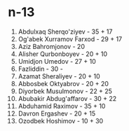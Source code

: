 # n-13

1. Abdulxaq Sherqo'ziyev - 35 + 17
2. Og'abek Xurramov Farxod  - 29 + 17
3. Aziz Bahromjonov - 20 
4. Alisher Qurbonboyev - 20 + 10
5. Umidjon Umedov - 27 + 10 
6. Fazliddin - 30 - 
7. Azamat Sheraliyev - 20 + 10
8. Abbosbek Oktyabrov - 20 + 20
9. Diyorbek Musulmonov - 22 + 25
10. Abubakir Abdug'affarov - 30  + 22
11. Abduhamid Raximov - 35 + 10
12. Davron Ergashev - 20 + 15
13. Ozodbek Hoshimov - 10 + 30

